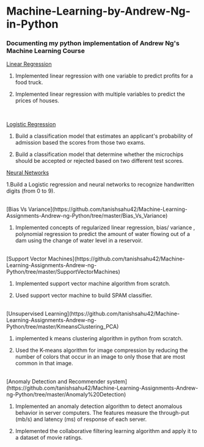 # Machine-Learning-by-Andrew-Ng-in-Python
### Documenting my python implementation of Andrew Ng's Machine Learning Course

[Linear Regression](https://github.com/tanishsahu42/Machine-Learning-Assignments-Andrew-ng-Python/tree/master/LinearRegression)

1. Implemented linear regression with one variable to predict profits for a food truck.

2. Implemented linear regression with multiple variables to predict the prices of houses.

<br/>

[Logistic Regression](https://github.com/tanishsahu42/Machine-Learning-Assignments-Andrew-ng-Python/tree/master/LogisticRegression)

1. Build a classification model that estimates an applicant's probability of admission based the scores from those two exams.

2. Build a classification model that determine whether the microchips should be accepted or rejected based on two different test scores. <br/>

[Neural Networks](https://github.com/tanishsahu42/Machine-Learning-Assignments-Andrew-ng-Python/tree/master/NeuralNetworks) 

1.Build a Logistic regression and neural networks to recognize handwritten digits (from 0 to 9).

<br/>
[Bias Vs Variance](https://github.com/tanishsahu42/Machine-Learning-Assignments-Andrew-ng-Python/tree/master/Bias_Vs_Variance) 

1. Implemented concepts of regularized linear regression, bias/ variance , polynomial regression to predict the amount of water flowing out of a dam using the change of water level in a reservoir.
 
<br/>
[Support Vector Machines](https://github.com/tanishsahu42/Machine-Learning-Assignments-Andrew-ng-Python/tree/master/SupportVectorMachines)

1. Implemented support vector machine algorithm from scratch.

2. Used support vector machine to build SPAM classifier.

<br/>
[Unsupervised Learning](https://github.com/tanishsahu42/Machine-Learning-Assignments-Andrew-ng-Python/tree/master/KmeansClustering_PCA) 

1. implemented k means clustering algorithm in python from scratch.

2. Used the K-means algorithm for image compression by reducing the number of colors that occur in an image to only those that are most common in that image.

<br/>
[Anomaly Detection and Recommender system](https://github.com/tanishsahu42/Machine-Learning-Assignments-Andrew-ng-Python/tree/master/Anomaly%20Detection) 

1. Implemented an anomaly detection algorithm to detect anomalous behavior in server computers. The features measure the through-put (mb/s) and latency (ms) of response of each server.

2.  Implemented the collaborative filtering learning algorithm and apply it to a dataset of movie ratings.

<br/>
